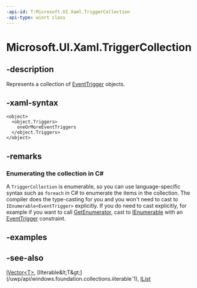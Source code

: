 ```yaml
---
-api-id: T:Microsoft.UI.Xaml.TriggerCollection
-api-type: winrt class
---
```


<!-- Class syntax.
public class TriggerCollection : Windows.Foundation.Collections.IIterable<Microsoft.UI.Xaml.TriggerBase>, Windows.Foundation.Collections.IVector<Microsoft.UI.Xaml.TriggerBase>
-->

# Microsoft.UI.Xaml.TriggerCollection

## -description

Represents a collection of [EventTrigger](eventtrigger.md) objects.

## -xaml-syntax

```xaml
<object>
  <object.Triggers>
    oneOrMoreEventTriggers
  </object.Triggers>
</object>
```

## -remarks

<!--Begin NET note for IEnumerable support-->
### Enumerating the collection in C#

A `TriggerCollection` is enumerable, so you can use language-specific syntax such as `foreach` in C# to enumerate the items in the collection. The compiler does the type-casting for you and you won't need to cast to `IEnumerable<EventTrigger>` explicitly. If you do need to cast explicitly, for example if you want to call [GetEnumerator](/dotnet/api/system.collections.ienumerable.getenumerator), cast to [IEnumerable<T>](/dotnet/api/system.collections.generic.ienumerable-1) with an [EventTrigger](eventtrigger.md) constraint.

<!--End NET note for IEnumerable support-->

## -examples

## -see-also

[IVector&lt;T&gt;](/uwp/api/windows.foundation.collections.ivector`1), [IIterable&lt;T&gt;](/uwp/api/windows.foundation.collections.iiterable`1), [IList<T>](/dotnet/api/system.collections.generic.ilist-1)
